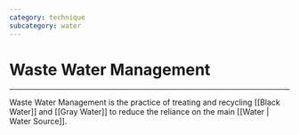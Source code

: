 ```yaml
---
category: technique
subcategory: water
---
```

# Waste Water Management
---
Waste Water Management is the practice of treating and recycling [[Black Water]] and [[Gray Water]] to reduce the reliance on the main [[Water | Water Source]].
